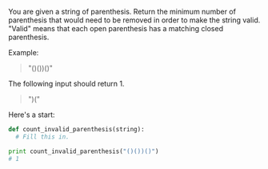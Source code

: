 You are given a string of parenthesis. Return the minimum number of parenthesis that would need to be removed in order to make the string valid. "Valid" means that each open parenthesis has a matching closed parenthesis.

Example:

> "()())()"

The following input should return 1.

> ")("

Here's a start:

```python
def count_invalid_parenthesis(string):
  # Fill this in.

print count_invalid_parenthesis("()())()")
# 1
```
